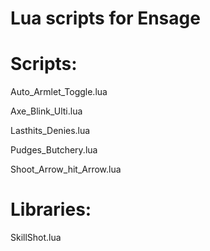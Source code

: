 Lua scripts for Ensage
==============
Scripts:
==============
Auto_Armlet_Toggle.lua

Axe_Blink_Ulti.lua

Lasthits_Denies.lua

Pudges_Butchery.lua

Shoot_Arrow_hit_Arrow.lua

Libraries:
==============
SkillShot.lua

